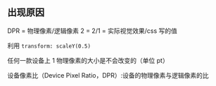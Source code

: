 ## 出现原因

DPR = 物理像素/逻辑像素
2 = 2/1
= 实际视觉效果/css 写的值

利用 `transform: scaleY(0.5)`

任何一款设备上 1 物理像素的大小是不会改变的（单位 pt）

设备像素比（Device Pixel Ratio，DPR）:设备的物理像素与逻辑像素的比
